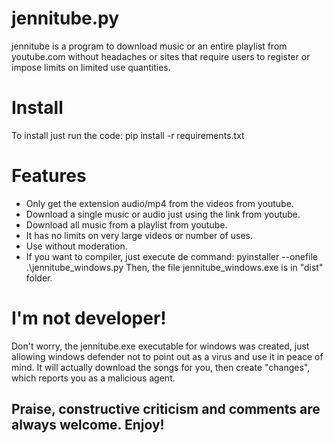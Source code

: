 # jennitube.py
 jennitube is a program to download music or an entire playlist from youtube.com without headaches or sites that require users to register or impose limits on limited use quantities.
# Install
To install just run the code:
    pip install -r requirements.txt
# Features
- Only get the extension audio/mp4 from the videos from youtube.
- Download a single music or audio just using the link from youtube.
- Download all music from a playlist from youtube.
- It has no limits on very large videos or number of uses.
- Use without moderation.
- If you want to compiler, just execute de command:
    pyinstaller --onefile .\jennitube_windows.py
Then, the file jennitube_windows.exe is in "dist" folder.
# I'm not developer!
Don't worry, the jennitube.exe executable for windows was created, just allowing windows defender not to point out as a virus and use it in peace of mind. It will actually download the songs for you, then create "changes", which reports you as a malicious agent.
## Praise, constructive criticism and comments are always welcome. Enjoy!
